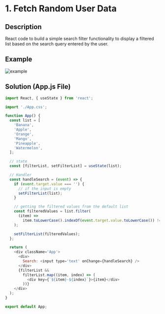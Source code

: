 # 1. Fetch Random User Data

## Description

React code to build a simple search filter functionality to display a filtered list based on the search query entered by the user.

## Example

![example](https://media.giphy.com/media/LOKDh60aCvDk6FByLq/giphy.gif)

## Solution (App.js File)

```JavaScript
import React, { useState } from 'react';

import './App.css';

function App() {
  const list = [
    'Banana',
    'Apple',
    'Orange',
    'Mango',
    'Pineapple',
    'Watermelon',
  ];

  // state
  const [filterList, setFilterList] = useState(list);

  // Handler
  const handleSearch = (event) => {
    if (event.target.value === '') {
      // if the input is empty
      setFilterList(list);
    }

    // getting the filtered values from the default list
    const filteredValues = list.filter(
      (item) =>
        item.toLowerCase().indexOf(event.target.value.toLowerCase()) !== -1
    );

    setFilterList(filteredValues);
  };

  return (
    <div className='App'>
      <div>
        Search: <input type='text' onChange={handleSearch} />
      </div>
      {filterList &&
        filterList.map((item, index) => (
          <div key={`${item}-${index}`}>{item}</div>
        ))}
    </div>
  );
}

export default App;

```

